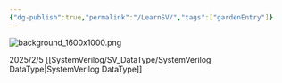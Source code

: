 ```yaml
---
{"dg-publish":true,"permalink":"/LearnSV/","tags":["gardenEntry"]}
---
```


![background_1600x1000.png](/img/user/SystemVerilog/imgs/background_1600x1000.png)

2025/2/5 [[SystemVerilog/SV_DataType/SystemVerilog DataType\|SystemVerilog DataType]]
